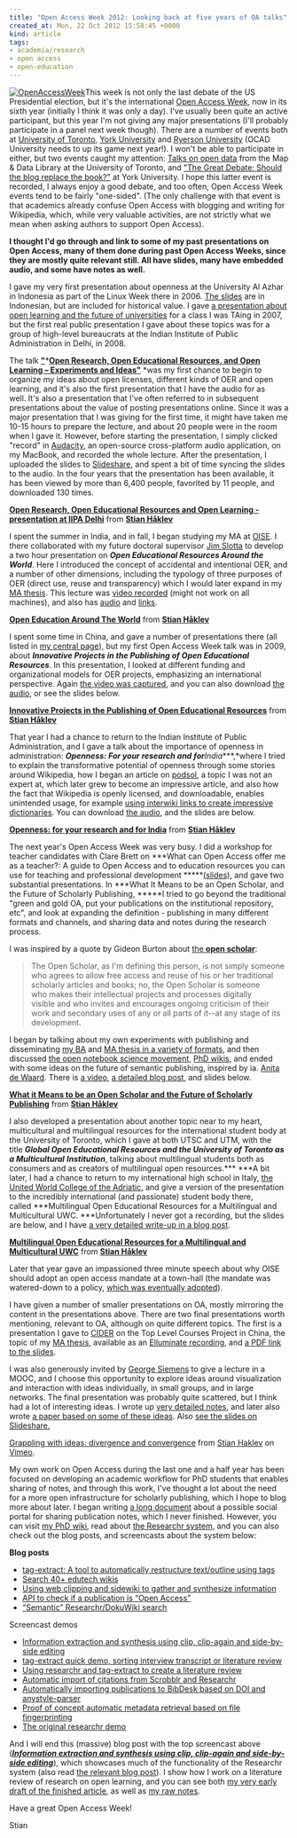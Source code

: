 ```yaml
---
title: "Open Access Week 2012: Looking back at five years of OA talks"
created_at: Mon, 22 Oct 2012 15:58:45 +0000
kind: article
tags:
- academia/research
- open access
- open-education
---
```


[![](http://reganmian.net/blog/wp-content/uploads/2012/10/OpenAccessWeek.jpg "OpenAccessWeek")](http://reganmian.net/blog/wp-content/uploads/2012/10/OpenAccessWeek.jpg)This
week is not only the last debate of the US Presidential election, but
it's the international [Open Access
Week](http://www.openaccessweek.org/), now in its sixth year (initially
I think it was only a day). I've usually been quite an active
participant, but this year I'm not giving any major presentations (I'll
probably participate in a panel next week though). There are a number of
events both at [University of
Toronto](http://onesearch.library.utoronto.ca/oaweek), [York
University](http://yfile.news.yorku.ca/2012/10/18/york-libraries-organize-an-eclectic-series-of-events-for-open-access-week/)
and [Ryerson
University](http://library.ryerson.ca/blog/2012/10/open-access-week-ryerson/)
(OCAD University needs to up its game next year!). I won't be able to
participate in either, but two events caught my attention: [Talks on
open data](http://onesearch.library.utoronto.ca/oaweek#Monday) from the
Map & Data Library at the University of Toronto, and ["The Great Debate:
Should the blog replace the
book?"](http://yfile.news.yorku.ca/2012/10/18/york-libraries-organize-an-eclectic-series-of-events-for-open-access-week/) at
York University. I hope this latter event is recorded, I always enjoy a
good debate, and too often, Open Access Week events tend to be fairly
"one-sided". (The only challenge with that event is that academics
already confuse Open Access with blogging and writing for Wikipedia,
which, while very valuable activities, are not strictly what we mean
when asking authors to support Open Access).

**I thought I'd go through and link to some of my past presentations on
Open Access, many of them done during past Open Access Weeks, since they
are mostly quite relevant still. All have slides, many have embedded
audio, and some have notes as well.**

I gave my very first presentation about openness at the University Al
Azhar in Indonesia as part of the Linux Week there in 2006. [The
slides](http://www.slideshare.net/houshuang/presentasi-free-and-open-culture-al-azhar)
are in Indonesian, but are included for historical value. I gave [a
presentation about open learning and the future of
universities](http://www.slideshare.net/houshuang/open-learning-and-global-education)
for a class I was TAing in 2007, but the first real public presentation
I gave about these topics was for a group of high-level bureaucrats at
the Indian Institute of Public Administration in Delhi, in 2008.

The talk
**["](http://www.slideshare.net/houshuang/open-research-open-educational-resources-and-open-learning-presentation-at-iipa-delhi-554807)*****[Open
Research, Open Educational Resources, and Open Learning – Experiments
and
Ideas"](http://www.slideshare.net/houshuang/open-research-open-educational-resources-and-open-learning-presentation-at-iipa-delhi-554807)** *was
my first chance to begin to organize my ideas about open licenses,
different kinds of OER and open learning, and it's also the first
presentation that I have the audio for as well. It's also a presentation
that I've often referred to in subsequent presentations about the value
of posting presentations online. Since it was a major presentation that
I was giving for the first time, it might have taken me 10-15 hours to
prepare the lecture, and about 20 people were in the room when I gave
it. However, before starting the presentation, I simply clicked "record"
in [Audacity](http://audacity.sourceforge.net/), an open-source
cross-platform audio application, on my MacBook, and recorded the whole
lecture. After the presentation, I uploaded the slides to
[Slideshare](http://slideshare.net/), and spent a bit of time syncing
the slides to the audio. In the four years that the presentation has
been available, it has been viewed by more than 6,400 people, favorited
by 11 people, and downloaded 130 times.

**[Open Research, Open Educational Resources and Open Learning -
presentation at IIPA
Delhi](http://www.slideshare.net/houshuang/open-research-open-educational-resources-and-open-learning-presentation-at-iipa-delhi-554807 "Open Research, Open Educational Resources and Open Learning - presentation at IIPA Delhi")**
from **[Stian Håklev](http://www.slideshare.net/houshuang)**

I spent the summer in India, and in fall, I began studying my MA at
[OISE](http://www.oise.utoronto.ca/oise/Home/index.html). I there
collaborated with my future doctoral supervisor [Jim
Slotta](http://www.oise.utoronto.ca/ctl/Faculty_Staff/Faculty_Profiles/541/Jim_Slotta.html) to
develop a two hour presentation on ***Open Educational Resources Around
the World***. Here I introduced the concept of accidental and
intentional OER, and a number of other dimensions, including the
typology of three purposes of OER (direct use, reuse and transparency)
which I would later expand in my [MA
thesis](http://reganmian.net/top-level-courses). This lecture was [video
recorded](http://142.150.98.64/OISE/20090312-100421-1/rnh.htm) (might
not work on all machines), and also has
[audio](http://www.archive.org/download/OpenEducationAroundTheWorld/Slotta.mp3)
and
[links](http://reganmian.net/blog/2009/03/12/links-from-the-talk-open-education-around-the-world/).

**[Open Education Around The
World](http://www.slideshare.net/houshuang/open-education-around-the-world "Open Education Around The World")**
from **[Stian Håklev](http://www.slideshare.net/houshuang)**

I spent some time in China, and gave a number of presentations there
(all listed in [my central
page](http://reganmian.net/blog/publications-and-presentations/)), but
my first Open Access Week talk was in 2009, about ***Innovative Projects
in the Publishing of Open Educational Resources***. In this
presentation, I looked at different funding and organizational models
for OER projects, emphasizing an international perspective. Again [the
video was
captured](http://connect.oise.utoronto.ca/p98085499/?launcher=false&fcsContent=true&pbMode=normal),
and you can also download [the
audio](http://www.archive.org/details/InnovativeProjectsInThePublishingOfOpenEducationalResources),
or see the slides below.

**[Innovative Projects in the Publishing of Open Educational
Resources](http://www.slideshare.net/houshuang/innovative-projects-in-the-publishing-of-open-educational-resources "Innovative Projects in the Publishing of Open Educational Resources")**
from **[Stian Håklev](http://www.slideshare.net/houshuang)**

That year I had a chance to return to the Indian Institute of Public
Administration, and I gave a talk about the importance of openness in
administration: ***Openness: For your research and for**India****,*where
I tried to explain the transformative potential of openness through some
stories around Wikipedia, how I began an article on
[podsol](http://wikipedia.org/wiki/Podsol), a topic I was not an expert
at, which later grew to become an impressive article, and also how the
fact that Wikipedia is openly licensed, and downloadable, enables
unintended usage, for example [using interwiki links to create
impressive
dictionaries](http://reganmian.net/blog/2009/02/16/release-early-release-often-english-chinese-dictionary-based-on-wikipedia/).
You can download [the
audio](http://reganmian.net/file/Talk%20IIPA%20Jan%204%202010.mp3), and
the slides are below.

**[Openness: for your research and for
India](http://www.slideshare.net/houshuang/openness-for-your-research-and-for-india "Openness: for your research and for India")**
from **[Stian Håklev](http://www.slideshare.net/houshuang)**

The next year's Open Access Week was very busy. I did a workshop for
teacher candidates with Clare Brett on ***What can Open Access offer me
as a teacher?: A guide to Open Access and to education resources you can
use for teaching and professional
development *****[(slides)](http://www.slideshare.net/houshuang/what-can-open-access-offer-me-as-a-teacher-a-guide-to-open-access-and-to-education-resources-you-can-use-for-teaching-and-professional-development),
and gave two substantial presentations. In ***What It Means to be an
Open Scholar, and the Future of Scholarly Publishing, *****I tried to go
beyond the traditional "green and gold OA, put your publications on the
institutional repository, etc", and look at expanding the definition -
publishing in many different formats and channels, and sharing data and
notes during the research process.

I was inspired by a quote by Gideon Burton about [the **open
scholar**](http://www.academicevolution.com/2009/08/the-open-scholar.html):

> The Open Scholar, as I'm defining this person, is not simply someone
> who agrees to allow free access and reuse of his or her traditional
> scholarly articles and books; no, the Open Scholar is someone
> who makes their intellectual projects and processes digitally
> visible and who invites and encourages ongoing criticism of their work
> and secondary uses of any or all parts of it--at any stage of its
> development.

I began by talking about my own experiments with publishing and
disseminating [my
BA](http://reganmian.net/blog/2008/09/20/mencerdaskan-bangsa-an-inquiry-into-the-phenomenon-of-taman-bacaan-in-indonesia/)
and [MA thesis in a variety of
formats](http://reganmian.net/blog/2012/02/08/results-of-a-1-5-year-academic-publishing-experiment/),
and then discussed [the open notebook science
movement](http://en.wikipedia.org/wiki/Open_notebook_science), [PhD
wikis](http://reganmian.net/wiki/Individual%20Academic%20Wikis), and
ended with some ideas on the future of semantic publishing, inspired by
ia. [Anita de Waard](http://www.slideshare.net/anitawaard). There is [a
video](http://142.150.98.64/OISE/20101021-120919-1/rnh.htm), [a detailed
blog
post](http://reganmian.net/blog/2010/10/24/how-to-be-an-open-scholar-oa-week-2010/),
and slides below.

**[What it Means to be an Open Scholar and the Future of Scholarly
Publishing](http://www.slideshare.net/houshuang/what-it-means-to-be-an-open-scholar-and-the-future-of-scholarly-publishing "What it Means to be an Open Scholar and the Future of Scholarly Publishing")**
from **[Stian Håklev](http://www.slideshare.net/houshuang)**

I also developed a presentation about another topic near to my heart,
multicultural and multilingual resources for the international student
body at the University of Toronto, which I gave at both UTSC and UTM,
with the title ***Global Open Educational Resources and the University
of Toronto as a Multicultural** **Institution***, talking about
multilingual students both as consumers and as creators of multilingual
open resources.*** ***A bit later, I had a chance to return to my
international high school in Italy, [the United World College of the
Adriatic](http://www.uwcad.it/), and give a version of the presentation
to the incredibly international (and passionate) student body there,
called ***Multilingual Open Educational Resources for a Multilingual and
Multicultural UWC. ***Unfortunately I never got a recording, but the
slides are below, and I have [a very detailed write-up in a blog
post](http://reganmian.net/blog/2010/12/07/oer-for-a-multicultural-classroom-student-as-user-and-producer/).

**[Multilingual Open Educational Resources for a Multilingual and
Multicultural
UWC](http://www.slideshare.net/houshuang/oer-for-multicultural-uwc-2010 "Multilingual Open Educational Resources for a Multilingual and Multicultural UWC")**
from **[Stian Håklev](http://www.slideshare.net/houshuang)**

Later that year gave an impassioned three minute speech about why OISE
should adopt an open access mandate at a town-hall (the mandate was
watered-down to a policy, [which was eventually
adopted](http://reganmian.net/blog/2012/04/24/oiseuniversity-of-toronto-gets-an-open-access-policy/)).

I have given a number of smaller presentations on OA, mostly mirroring
the content in the presentations above. There are two final
presentations worth mentioning, relevant to OA, although on quite
different topics. The first is a presentation I gave to
[CIDER](http://cider.athabascau.ca/partners/cde) on the Top Level
Courses Project in China, the topic of my [MA
thesis](http://reganmian.net/top-level-courses), available as an
[Elluminate
recording](http://reganmian.net/files/CIDER-top-level-courses.jar), and
[a PDF link to the
slides](http://reganmian.net/files/CIDER-top-level-courses.pdf).

I was also generously invited by [George
Siemens](http://www.elearnspace.org/about.htm) to give a lecture in a
MOOC, and I choose this opportunity to explore ideas around
visualization and interaction with ideas individually, in small groups,
and in large networks. The final presentation was probably quite
scattered, but I think had a lot of interesting ideas. I wrote up [very
detailed notes](http://reganmian.net/wiki/Grappling%20with%20ideas), and
later also wrote [a paper based on some of these
ideas](http://reganmian.net/wiki/grappling_with_ideas-the_paper). Also
[see the slides on
Slideshare.](http://www.slideshare.net/houshuang/visual-discourse-cck11)

[Grappling with ideas: divergence and
convergence](http://vimeo.com/22403448) from [Stian
Haklev](http://vimeo.com/houshuang) on [Vimeo](http://vimeo.com).

My own work on Open Access during the last one and a half year has been
focused on developing an academic workflow for PhD students that enables
sharing of notes, and through this work, I've thought a lot about the
need for a more open infrastructure for scholarly publishing, which I
hope to blog more about later. I began writing [a long
document](http://reganmian.net/wiki/Ideas%20For%20Scrobblr) about a
possible social portal for sharing publication notes, which I never
finished. However, you can visit [my PhD
wiki](http://reganmian.net/wiki), read about [the Researchr
system](http://reganmian.net/wiki/researchr:start), and you can also
check out the blog posts, and screencasts about the system below:

**Blog posts**

-   [tag-extract: A tool to automatically restructure text/outline using
  tags](http://reganmian.net/blog/2012/06/13/tag-extract-a-tool-to-automatically-restructure-textoutline-using-tags/ "http://reganmian.net/blog/2012/06/13/tag-extract-a-tool-to-automatically-restructure-textoutline-using-tags/")
-   [Search 40+ edutech
  wikis](http://reganmian.net/blog/2012/06/08/search-40-edutech-wikis/ "http://reganmian.net/blog/2012/06/08/search-40-edutech-wikis/")
-   [Using web clipping and sidewiki to gather and synthesize
  information](http://reganmian.net/blog/2012/05/10/using-web-clipping-and-sidewiki-to-gather-and-synthesize-information/ "http://reganmian.net/blog/2012/05/10/using-web-clipping-and-sidewiki-to-gather-and-synthesize-information/")
-   [API to check if a publication is “Open
  Access”](http://reganmian.net/blog/2012/04/17/api-to-check-if-a-publication-is-open-access/ "http://reganmian.net/blog/2012/04/17/api-to-check-if-a-publication-is-open-access/")
-   [“Semantic” Researchr/DokuWiki
  search](http://reganmian.net/blog/2012/04/11/semantic-researchrdokuwiki-search/ "http://reganmian.net/blog/2012/04/11/semantic-researchrdokuwiki-search/")

Screencast demos

-   [Information extraction and synthesis using clip, clip-again and
  side-by-side
  editing](http://www.youtube.com/watch?v=vr2GH1efSHU "http://www.youtube.com/watch?v=vr2GH1efSHU")
-   [tag-extract quick demo, sorting interview transcript or literature
  review](http://www.youtube.com/watch?v=NEfdPDptD5U "http://www.youtube.com/watch?v=NEfdPDptD5U")
-   [Using researchr and tag-extract to create a literature
  review](http://www.youtube.com/watch?v=0OevO1hXPoU "http://www.youtube.com/watch?v=0OevO1hXPoU")
-   [Automatic import of citations from Scrobblr and
  Researchr](http://www.youtube.com/watch?v=O5LgG_K3y8A "http://www.youtube.com/watch?v=O5LgG_K3y8A")
-   [Automatically importing publications to BibDesk based on DOI and
  anystyle-parser](http://www.youtube.com/watch?v=YFPM1S27InU "http://www.youtube.com/watch?v=YFPM1S27InU")
-   [Proof of concept automatic metadata retrieval based on file
  fingerprinting](http://www.youtube.com/watch?v=X9FqaqgAlG8 "http://www.youtube.com/watch?v=X9FqaqgAlG8")
-   [The original researchr
  demo](https://vimeo.com/25295002 "https://vimeo.com/25295002")

And I will end this (massive) blog post with the top screencast above
(***[Information extraction and synthesis using clip, clip-again and
side-by-side
editing](http://www.youtube.com/watch?v=vr2GH1efSHU "http://www.youtube.com/watch?v=vr2GH1efSHU")***),
which showcases much of the functionality of the Researchr system (also
read [the relevant blog
post](http://reganmian.net/blog/2012/06/13/tag-extract-a-tool-to-automatically-restructure-textoutline-using-tags/)).
I show how I work on a literature review of research on open learning,
and you can see both [my very early draft of the finished
article](http://reganmian.net/wiki/Draft%20Literature%20Review%20Open%20Courses),
as well as [my raw
notes](http://reganmian.net/wiki/litreview_raw_sorted).

Have a great Open Access Week!

Stian

